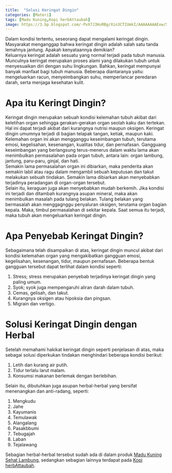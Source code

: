 ```yaml
---
title:  "Solusi Keringat Dingin"
categories: [Materi]
tags: [Madu Kuning,Kopi herbAttaubah]
image: https://3.bp.blogspot.com/-PvX7J3HuRBg/Xin3CTIUmkI/AAAAAAAAExw/SJBpgS3DH64CqOSEH0Z65ixH6_rRDXK1QCKgBGAsYHg/s1600/202001-mho-keringat-dingin-blog.png
---
```


<div>Dalam kondisi tertentu, seseorang dapat mengalami keringat dingin. Masyarakat menganggap bahwa keringat dingin adalah salah satu tanda lemahnya jantung. Apakah kenyataannya demikian?</div>

<div>Keluarnya keringat adalah sesuatu yang normal terjadi pada tubuh manusia. Munculnya keringat merupakan proses alami yang dilakukan tubuh untuk menyesuaikan diri dengan suhu lingkungan. Bahkan, keringat mempunyai banyak manfaat bagi tubuh manusia. Beberapa diantaranya yaitu: mengeluarkan racun, menyeimbangkan suhu, memperlancar peredaran darah, serta menjaga kesehatan kulit.</div>

<h1>Apa itu Keringt Dingin?</h1>

<div>Keringat dingin merupakan sebuah kondisi kelemahan tubuh akibat dari keletihan organ sehingga gerakan-gerakan organ seolah kaku dan tertekan. Hal ini dapat terjadi akibat dari kurangnya nutrisi maupun oksigen. Keringat dingin umumnya terjadi di bagian telapak tangan, ketiak, maupun kaki.</div>

<div>Kelemahan organ ini akan mengganggu keseimbangan tubuh, terutama emosi, kegelisahan, kesenangan, kualitas tidur, dan pernafasan. Gangguang keseimbangan yang berlangsung terus-menerus dalam waktu lama akan menimbulkan permasalahan pada organ tubuh, antara lain: organ lambung, jantung, paru-paru, ginjal, dan hati.</div>

<div>Semakin lama permasalahan organ ini dibiarkan, maka penderita akan semakin labil atau ragu dalam mengambil sebuah keputusan dan takut melakukan sebuah tindakan. Semakin lama dibiarkan akan menyebabkan terjadinya peradangan di organ-organ tersebut.</div>

<div>Selain itu, keraguan juga akan menyebabkan mudah berkemih. Jika kondisi ini terjadi dan ditambah kurangnya asupan mineral, maka akan menimbulkan masalah pada tulang belakan. Tulang belakan yang bermasalah akan menggagnggu penyaluran oksigen, terutama organ bagian kepala. Maka, timbul permasalahan di sekitar kepala.
Saat semua itu terjadi, maka tubuh akan mengeluarkan keringat dingin.</div>

<h1>Apa Penyebab Keringat Dingin?</h1>

<div>Sebagaimana telah disampaikan di atas, keringat dingin muncul akibat dari kondisi kelemahan organ yang mengakibatkan gangguan emosi, kegelisahan, kesenangan, tidur, maupun pernafasan. Beberapa bentuk gangguan tersebut dapat terlihat dalam kondisi seperti:</div>

<ol>
<li>Stress; stress merupakan penyebab terjadinya keringat dingin yang paling umum.</li>
<li>Syok; syok juga mempengaruhi aliran darah dalam tubuh.</li>
<li>Cemas, gelisah, dan takut.</li>
<li>Kurangnya oksigen atau hipoksia dan pingsan.</li>
<li>Migrain dan vertigo.</li></ol>

<h1>Solusi Keringat Dingin dengan Herbal</h1>

<div>Setelah memahami hakikat keringat dingin seperti penjelasan di atas, maka sebagai solusi diperkukan tindakan menghindari beberapa kondisi berikut:</div>

<ol>
<li>Letih dan kurang air putih.</li>
<li>Tidur terlalu larut malam.</li>
<li>Konsumsi makanan berlemak dengan berlebihan.</li></ol>

<div>Selain itu, dibutuhkan juga asupan herbal-herbal yang bersifat menenangkan dan anti-radang, seperti:</div>

<ol>
<li>Mengkudu</li>
<li>Jahe</li>
<li>Kayumanis</li>
<li>Temulawak</li>
<li>Alangalang</li>
<li>Pasakbbumi</li>
<li>Tebugajah</li>
<li>Laban</li>
<li>Tejalawang</li></ol>

<div>Sebagian herbal-herbal tersebut sudah ada di dalam produk <a href="/produk/madu-kuning-sehat-lambung" title="Madu Kuning Sehat Lambung">Madu Kuning Sehat Lambung</a>, sedangkan sebagian lainnya terdapat pada <a href="/produk/kopi-herbattaubah" title="Kopi herbAttaubah">Kopi herbAttaubah</a>.</div>